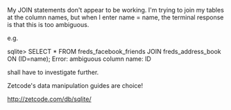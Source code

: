 My JOIN statements don't appear to be working. I'm trying to join my tables at the column names, but when I enter name = name, the terminal response is that this is too ambiguous. 

e.g.

sqlite> SELECT * FROM freds_facebook_friends JOIN freds_address_book  ON (ID=name);
Error: ambiguous column name: ID

shall have to investigate further. 

Zetcode's data manipulation guides are choice!

http://zetcode.com/db/sqlite/